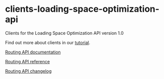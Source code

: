 # clients-loading-space-optimization-api
Clients for the Loading Space Optimization API version 1.0

Find out more about clients in our [tutorial](https://developer.myptv.com/Tutorials/General/clientGeneration.htm).

[Routing API documentation](https://developer.myptv.com/Documentation/Loading%20Space%20Optimization%20API/QuickStart.htm)

[Routing API reference](https://developer.myptv.com/Documentation/Loading%20Space%20Optimization%20API/API%20Reference.htm)

[Routing API changelog](https://developer.myptv.com/Documentation/Loading%20Space%20Optimization%20API/Release%20History/ReleaseHistory.htm)